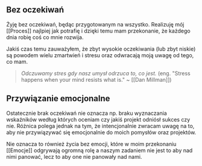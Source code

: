 ## Bez oczekiwań
Żyję bez oczekiwań, będąc przygotowanym na wszystko. Realizuję mój [[Proces]] najlpiej jak potrafię i dzięki temu mam przekonanie, że każdego dnia robię coś co mnie rozwija. 

Jakiś czas temu zauważyłem, że zbyt wysokie oczekiwania (lub zbyt niskie) są powodem wielu zmartwień i stresu oraz odwracają moją uwagę od tego, co mam. 

> _Odczuwamy stres gdy nasz umysł odrzuca to, co jest._ 
> (eng. "Stress happens when your mind resists what is." ~ [[Dan Millman]])

## Przywiązanie emocjonalne
Ostatecznie brak oczekiwań nie oznacza np. braku wyznaczania wskaźników według których oceniam czy jakiś projekt odniósł sukces czy nie. Różnica polega jednak na tym, że intencjonalnie zwracam uwagę na to, aby nie przywiązywać się emocjonalnie do moich pomysłów oraz projektów. 

Nie oznacza to również życia bez emocji, które w moim przekonaniu [[Emocje]] odgrywają ogromną rolę a naszym zadaniem nie jest to aby nad nimi panować, lecz to aby one nie panowały nad nami.



